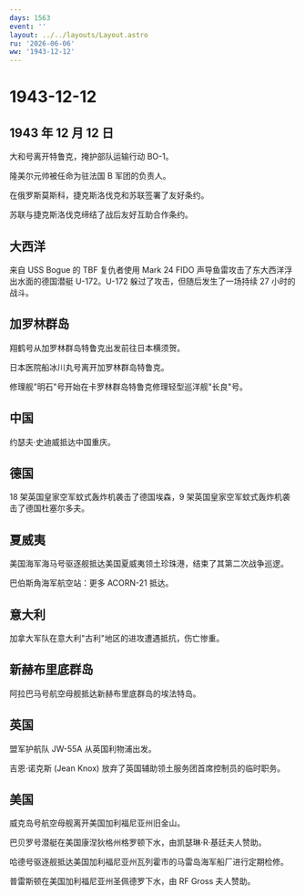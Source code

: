 ```yaml
---
days: 1563
event: ''
layout: ../../layouts/Layout.astro
ru: '2026-06-06'
ww: '1943-12-12'
---
```


# 1943-12-12

## 1943 年 12 月 12 日

大和号离开特鲁克，掩护部队运输行动 BO-1。

隆美尔元帅被任命为驻法国 B 军团的负责人。

在俄罗斯莫斯科，捷克斯洛伐克和苏联签署了友好条约。

苏联与捷克斯洛伐克缔结了战后友好互助合作条约。

## 大西洋

来自 USS Bogue 的 TBF 复仇者使用 Mark 24 FIDO
声导鱼雷攻击了东大西洋浮出水面的德国潜艇 U-172。U-172
躲过了攻击，但随后发生了一场持续 27 小时的战斗。

## 加罗林群岛

翔鹤号从加罗林群岛特鲁克出发前往日本横须贺。

日本医院船冰川丸号离开加罗林群岛特鲁克。

修理舰"明石"号开始在卡罗林群岛特鲁克修理轻型巡洋舰"长良"号。

## 中国

约瑟夫·史迪威抵达中国重庆。

## 德国

18 架英国皇家空军蚊式轰炸机袭击了德国埃森，9
架英国皇家空军蚊式轰炸机袭击了德国杜塞尔多夫。

## 夏威夷

美国海军海马号驱逐舰抵达美国夏威夷领土珍珠港，结束了其第二次战争巡逻。

巴伯斯角海军航空站：更多 ACORN-21 抵达。

## 意大利

加拿大军队在意大利"古利"地区的进攻遭遇抵抗，伤亡惨重。

## 新赫布里底群岛

阿拉巴马号航空母舰抵达新赫布里底群岛的埃法特岛。

## 英国

盟军护航队 JW-55A 从英国利物浦出发。

吉恩·诺克斯 (Jean Knox) 放弃了英国辅助领土服务团首席控制员的临时职务。

## 美国

威克岛号航空母舰离开美国加利福尼亚州旧金山。

巴贝罗号潜艇在美国康涅狄格州格罗顿下水，由凯瑟琳·R·基廷夫人赞助。

哈德号驱逐舰抵达美国加利福尼亚州瓦列霍市的马雷岛海军船厂进行定期检修。

普雷斯顿在美国加利福尼亚州圣佩德罗下水，由 RF Gross 夫人赞助。